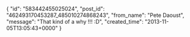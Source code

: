  {
   "id": "583442455025024",
   "post_id": "462493170453287_485010274868243",
   "from_name": "Pete Daoust",
   "message": "That kind of a why !!! :D",
   "created_time": "2013-11-05T13:05:43+0000"
 }
